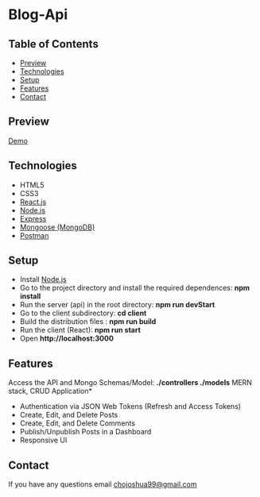 # Blog-Api

## Table of Contents 

- [Preview](##preview)
- [Technologies](##technologies)
- [Setup](##setup)
- [Features](##features)
- [Contact](##contact)

## Preview

[Demo](https://polar-hamlet-58263.herokuapp.com/)

## Technologies

- HTML5
- CSS3
- [React.js](https://github.com/facebook/react)
- [Node.js](https://github.com/nodejs/node)
- [Express](https://expressjs.com/en/starter/installing.html)
- [Mongoose (MongoDB)](https://github.com/Automattic/mongoose)
- [Postman](https://learning.postman.com/docs/getting-started/introduction/)

## Setup

- Install [Node.js](https://github.com/nodejs/node)
- Go to the project directory and install the required dependences: **npm install**
- Run the server (api) in the root directory: **npm run devStart**
- Go to the client subdirectory: **cd client**
- Build the distribution files : **npm run build**
- Run the client (React): **npm run start**
- Open **http://localhost:3000** 

## Features

Access the API and Mongo Schemas/Model: **./controllers ./models**
MERN stack, CRUD Application*

- Authentication via JSON Web Tokens (Refresh and Access Tokens)
- Create, Edit, and Delete Posts
- Create, Edit, and Delete Comments
- Publish/Unpublish Posts in a Dashboard
- Responsive UI

## Contact

If you have any questions email <chojoshua99@gmail.com>
